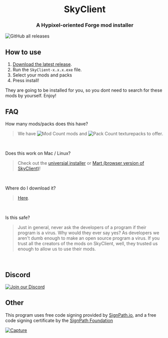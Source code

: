 <h1 align = "center">SkyClient</h1>
<h3 align = "center">A Hypixel-oriented Forge mod installer</h3>

![GitHub all releases](https://img.shields.io/github/downloads/SkyblockClient/SkyClient-Windows/total?style=flat-square)


## How to use
1. [Download the latest release](https://github.com/SkyblockClient/SkyClient-Windows/releases/latest).
2. Run the `SkyClient-x.x.x.exe` file.
3. Select your mods and packs
4. Press install!



They are going to be installed for you, so you dont need to search for these mods by yourself. Enjoy!





## FAQ

How many mods/packs does this have?

> We have ![Mod Count](https://img.shields.io/badge/-31-lightgrey?style=flat-square) mods and ![Pack Count](https://img.shields.io/badge/-20-lightgrey?style=flat-square) texturepacks to offer.
<br/>

Does this work on Mac / Linux?

> Check out the [universial installer](https://github.com/SkyblockClient/Skyclient-installer-Java/releases/latest) or [Mart (browser version of SkyClient)](https://mart.skyclient.co/)!
<br/>



Where do I download it?

> [Here](https://github.com/SkyblockClient/SkyClient-Windows/releases/latest).
<br/>



Is this safe?

> Just in general, never ask the developers of a program if their program is a virus. Why would they ever say yes?
 As developers we aren't dumb enough to make an open source program a virus. If you trust all the creators of the mods on SkyClient, well, they trusted us enough to allow us to use their mods.
<br/>

## Discord

<a href="https://discord.gg/VH6fdBYzQQ"><img src="https://discordapp.com/api/guilds/780181693100982273/widget.png?style=banner2" alt="Join our Discord"/></a>

## Other

This program uses free code signing provided by [SignPath.io](https://signpath.io?utm_source=foundation&utm_medium=github&utm_campaign=skyblockclient), and a free code signing certificate by the [SignPath Foundation](https://signpath.org?utm_source=foundation&utm_medium=github&utm_campaign=skyblockclient)

[![Capture](https://user-images.githubusercontent.com/3874087/128503363-9c39f8cd-9900-4a8b-83f2-81359d4fc731.PNG)](https://about.signpath.io?utm_source=foundation&utm_medium=github&utm_campaign=skyblockclient)
